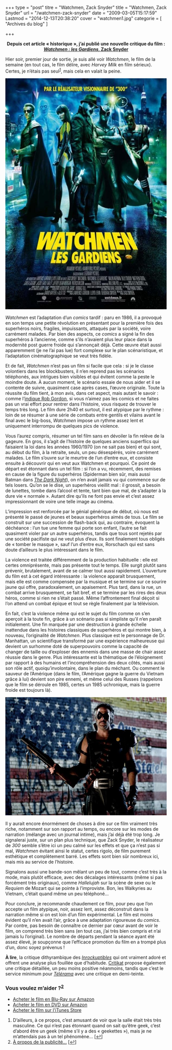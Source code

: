 +++
type = "post"
titre = "Watchmen, Zack Snyder"
title = "Watchmen, Zack Snyder"
url = "/watchmen-zack-snyder"
date = "2009-03-05T15:17:59"
Lastmod = "2014-12-13T20:38:20"
cover = "watchmen1.jpg"
categorie = [ "Archives du blog" ]

+++

<p style="text-align: center;"><strong>Depuis cet article « historique », j’ai publié une nouvelle critique du film : <a href="http://voiretmanger.fr/watchmen-gardiens-snyder/" title="Watchmen : les Gardiens, Zack Snyder"><em>Watchmen : les Gardiens</em>, Zack Snyder</a></strong></p>
<p>Hier soir, premier jour de sortie, je suis allé voir <em>Watchmen</em>, le film de la semaine (en tout cas, le film délire, avec <em>Harvey Milk</em> en film sérieux). Certes, je n&rsquo;étais pas seul<sup><a href="#footnote_0_1309" id="identifier_0_1309" class="footnote-link footnote-identifier-link" title="D&rsquo;ailleurs, &agrave; ce propos, c&rsquo;est amusant de voir que la salle &eacute;tait tr&egrave;s tr&egrave;s masculine. Ce qui n&rsquo;est pas &eacute;tonnant quand on sait qu&rsquo;&ecirc;tre geek, c&rsquo;est d&rsquo;abord &ecirc;tre un geek (m&ecirc;me s&rsquo;il y a des &laquo;&nbsp;geekettes&nbsp;&raquo;), mais je ne m&rsquo;attendais pas &agrave; un tel ph&eacute;nom&egrave;ne&hellip;">1</a></sup>, mais cela en valait la peine.</p>
<div style="text-align: center;"><img class="aligncenter" style="border: 0px initial initial;" src="watchmen.jpg" alt="watchmen.jpg" width="539" height="718" border="0" /></div>
<p><em>Watchmen</em> est l&rsquo;adaptation d&rsquo;un <em>comics</em> tardif : paru en 1986, il a provoqué en son temps une petite révolution en présentant pour la première fois des superhéros noirs, fragiles, impuissants, attaqués par la société, voire carrément malades. Par bien des aspects, ce <em>comics</em> a signé la fin des superhéros à l&rsquo;ancienne, comme s&rsquo;ils n&rsquo;avaient plus leur place dans la modernité post guerre froide qui s&rsquo;annonçait déjà. Cette œuvre était aussi apparemment (je ne l&rsquo;ai pas lue) fort complexe sur le plan scénaristique, et l&rsquo;adaptation cinématographique se veut très fidèle.</p>
<p>Et de fait, <em>Watchmen</em> n&rsquo;est pas un film si facile que cela : si je le classe volontiers dans les blockbusters, il n&rsquo;en reprend pas les scénarios téléphonés, aux intrigues bien visibles et qui évitent comme la peste le moindre doute. À aucun moment, le scénario essaie de nous aider et il se contente de suivre, quasiment case après cases, l&rsquo;œuvre originale. Toute la réussite du film tient, à mon avis, dans cet aspect, mais autant le savoir : comme l&rsquo;<a href="http://www.toujoursraison.com/2009/02/watchmen-les-gardiens.html">indique Rob Gordon</a>, si vous n&rsquo;aimez pas les comics et ne faites pas un vrai effort pour rentrer dans l&rsquo;histoire, vous risquez de trouver le temps très long. Le film dure 2h40 et surtout, il est atypique par le rythme : loin de se résumer à une série de combats entre gentils et vilains avant le final avec le big-boss, <em>Watchmen</em> impose un rythme assez lent et uniquement interrompu de quelques pics de violence.</p>
<p>Vous l&rsquo;aurez compris, résumer un tel film sans en dévoiler la fin relève de la gageure. En gros, il s&rsquo;agit de l&rsquo;histoire de quelques anciens superflics qui faisaient la loi dans les années 1960/1970 (on ne sait pas bien) et qui sont, au début du film, à la retraite, seuls, un peu désespérés, voire carrément malades. Le film s&rsquo;ouvre sur le meurtre de l&rsquo;un d&rsquo;entre eux, et consiste ensuite à découvrir qui en veut aux Watchmen et pourquoi. Ce point de départ est étonnant dans un tel film : si l&rsquo;on a vu, récemment, des remises en cause de la figure du superhéros (Spiderman bien sûr, mais aussi Batman dans <em><a href="http://voiretmanger.fr/2008/08/04/the-dark-night/">The Dark Night</a></em>), on n&rsquo;en avait jamais vu qui commence sur de tels losers. Qu&rsquo;on se le dise, un superhéros vieillit mal : il grossit, a besoin de lunettes, tombe dans l&rsquo;alcool et tente, tant bien que mal, de s&rsquo;adapter à la dure vie &laquo;&nbsp;normale&nbsp;&raquo;. Autant dire qu&rsquo;ils ne font pas envie et c&rsquo;est assez impressionnant de voire une telle image au cinéma.</p>
<p>L&rsquo;impression est renforcée par le génial générique de début, où nous est présenté le passé de jeunes et beaux superhéros aimés de tous. Le film se construit sur une succession de flash-back qui, au contraire, évoquent la déchéance : l&rsquo;un tue une femme qui porte son enfant, l&rsquo;autre se fait quasiment violer par un autre superhéros, tandis que tous sont rejetés par une société pacifiste qui ne veut plus d&rsquo;eux. Ils sont finalement tous obligés de &laquo;&nbsp;tomber le masque&nbsp;&raquo;, sauf l&rsquo;un d&rsquo;entre eux, Rorschach qui est sans doute d&rsquo;ailleurs le plus intéressant dans le film.</p>
<p>La violence est traitée différemment de la production habituelle : elle est certes omniprésente, mais pas présente tout le temps. Elle surgit plutôt sans prévenir, brutalement, avant de se calmer tout aussi rapidement. L&rsquo;ouverture du film est à cet égard intéressante : la violence apparaît brusquement, mais elle est comme compensée par la musique et se termine sur ce sourire jaune qui offre, paradoxalement, un apaisement. Plus tard, dans la rue, un combat arrive brusquement, se fait bref, et se termine par les rires des deux héros, comme si rien ne s&rsquo;était passé. Même l&rsquo;affrontement final déçoit si l&rsquo;on attend un combat épique et tout se règle finalement par la télévision.</p>
<p>En fait, c&rsquo;est la violence même qui est le sujet du film comme on s&rsquo;en aperçoit à la toute fin, grâce à un scénario pas si simpliste qu&rsquo;il n&rsquo;en paraît initialement. Une fin marquée par une destruction à grande échelle inattendue dans les histoires classiques de superhéros et qui montre bien, à nouveau, l&rsquo;originalité de <em>Watchmen</em>. Plus classique est le personnage de Dr. Manhattan, un scientifique transformé par une expérience malheureuse qui devient un surhomme doté de superpouvoirs comme la capacité de changer de taille ou d&rsquo;exploser des ennemis dans une masse de chair assez réussie dans le genre. Plus intéressante est la thématique de l&rsquo;éloignement par rapport à des humains et l&rsquo;incompréhension des deux côtés, mais aussi son rôle actif, quoiqu&rsquo;involontaire, dans le plan du méchant. Ou comment le sauveur de l&rsquo;Amérique (dans le film, l&rsquo;Amérique gagne la guerre du Vietnam grâce à lui) devient son pire ennemi, et même celui des Russes (rappelons que le film se déroule en 1985, certes un 1985 uchronique, mais la guerre froide est toujours là).</p>
<div style="text-align: center;"><img src="18972157.jpg" alt="18972157.jpg" width="550" height="367" border="0" /></div>
<p>Il y aurait encore énormément de choses à dire sur ce film vraiment très riche, notamment sur son rapport au temps, ou encore sur les modes de narration (mélange avec un journal intime), mais j&rsquo;ai déjà été trop long. Je signalerai juste, sur un plan plus technique, que Zack Snyder, le réalisateur de <em>300</em> semble s&rsquo;être ici un peu calmé sur les effets et que ça n&rsquo;est pas si mal, <em>Watchmen</em> évitant ainsi le statut, certes rigolo, de film purement esthétique et complètement barré. Les effets sont bien sûr nombreux ici, mais mis au service de l&rsquo;histoire.</p>
<p>Signalons aussi une bande-son mêlant un peu de tout, comme c&rsquo;est très à la mode, mais plutôt efficace, avec des décalages intéressants (même si pas forcément très originaux), comme <em>Hallelujah</em> sur la scène de sexe ou le <em>Requiem</em> de Mozart qui se pointe à l&rsquo;improviste. Bon, les Walkyries au Vietnam, c&rsquo;était quand même un peu téléphoné&#8230;</p>
<p>Pour conclure, je recommande chaudement ce film, pour peu que l&rsquo;on accepte un film atypique, noir, assez lent, assez déconstruit dans la narration même si on est loin d&rsquo;un film expérimental. Le film est moins évident qu&rsquo;il n&rsquo;en avait l&rsquo;air, grâce à une adaptation rigoureuse du <em>comics</em>. Par contre, pas besoin de connaître ce dernier par cœur avant de voir le film, on comprend très bien sans (en tout cas, j&rsquo;ai très bien compris et n&rsquo;ai jamais lu l&rsquo;original). Le nombre de départs pendant la séance ayant été assez élevé, je soupçonne que l&rsquo;efficace promotion du film en a trompé plus d&rsquo;un, donc soyez prévenus !</p>
<p><strong>À lire</strong>, la critique dithyrambique des <em><a href="http://www.lesinrocks.com/cine/cinema-article/article/watchmen/">Inrockuptibles</a></em> qui ont vraiment adoré et offrent une analyse plus fouillée que d&rsquo;habitude. <a href="http://www.critikat.com/Watchmen-Les-Gardiens.html">Critikat</a> propose également une critique détaillée, un peu moins positive néanmoins, tandis que c&rsquo;est le service minimum pour <a href="http://www.telerama.fr/cinema/films/watchmen-les-gardiens,373109,critique.php"><em>Télérama</em></a> avec une critique en demi-teinte.</p>
<div class="amazon">
<h3>Vous voulez m&rsquo;aider ?<sup><a href="#footnote_1_1309" id="identifier_1_1309" class="footnote-link footnote-identifier-link" title="&Agrave; propos de la publicit&eacute;&hellip;">2</a></sup></h3>
<ul>
<li><a href="http://www.amazon.fr/gp/product/B004IPWXS0/ref=as_li_ss_tl?ie=UTF8&tag=leblogdenic07-21&linkCode=as2&camp=1642&creative=19458&creativeASIN=B004IPWXS0">Acheter le film en Blu-Ray sur Amazon</a></li>
<li><a href="http://www.amazon.fr/gp/product/B003AYPN7I/ref=as_li_ss_tl?ie=UTF8&tag=leblogdenic07-21&linkCode=as2&camp=1642&creative=19458&creativeASIN=B003AYPN7I">Acheter le film en DVD sur Amazon</a></li>
<li><a href="http://itunes.apple.com/fr/movie/watchmen-les-gardiens-vost/id385493688">Acheter le film sur l&rsquo;iTunes Store</a></li>
</ul>
</div>
<ol class="footnotes"><li id="footnote_0_1309" class="footnote">D&rsquo;ailleurs, à ce propos, c&rsquo;est amusant de voir que la salle était très très masculine. Ce qui n&rsquo;est pas étonnant quand on sait qu&rsquo;être geek, c&rsquo;est d&rsquo;abord être un geek (même s&rsquo;il y a des &laquo;&nbsp;geekettes&nbsp;&raquo;), mais je ne m&rsquo;attendais pas à un tel phénomène&#8230; [<a href="#identifier_0_1309" class="footnote-link footnote-back-link">&#8617;</a>]</li><li id="footnote_1_1309" class="footnote"><a href="http://voiretmanger.fr/soutien/">À propos de la publicité…</a> [<a href="#identifier_1_1309" class="footnote-link footnote-back-link">&#8617;</a>]</li></ol>
